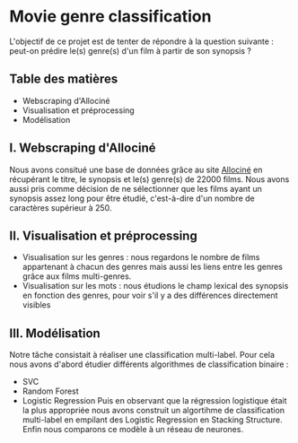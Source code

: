 # Movie genre classification
L'objectif de ce projet est de tenter de répondre à la question suivante : peut-on prédire le(s) genre(s) d'un film à partir de son synopsis ?

## Table des matières
  * Webscraping d'Allociné
  * Visualisation et préprocessing
  * Modélisation
  
## I. Webscraping d'Allociné
Nous avons consitué une base de données grâce au site [Allociné](http://allocine.fr) en récupérant le titre, le synopsis et le(s) genre(s) de 22000 films. Nous avons aussi pris comme décision de ne sélectionner que les films ayant un synopsis assez long pour être étudié, c'est-à-dire d'un nombre de caractères supérieur à 250.

## II. Visualisation et préprocessing
 * Visualisation sur les genres : nous regardons le nombre de films appartenant à chacun des genres mais aussi les liens entre les genres grâce aux films multi-genres.
 * Visualisation sur les mots : nous étudions le champ lexical des synopsis en fonction des genres, pour voir s'il y a des différences directement visibles


## III. Modélisation
Notre tâche consistait à réaliser une classification multi-label. 
Pour cela nous avons d'abord étudier différents algorithmes de classification binaire :
 * SVC
 * Random Forest
 * Logistic Regression
Puis en observant que la régression logistique était la plus appropriée nous avons construit un algortihme de classification multi-label en empilant des Logistic Regression en Stacking Structure.
Enfin nous comparons ce modèle à un réseau de neurones.
